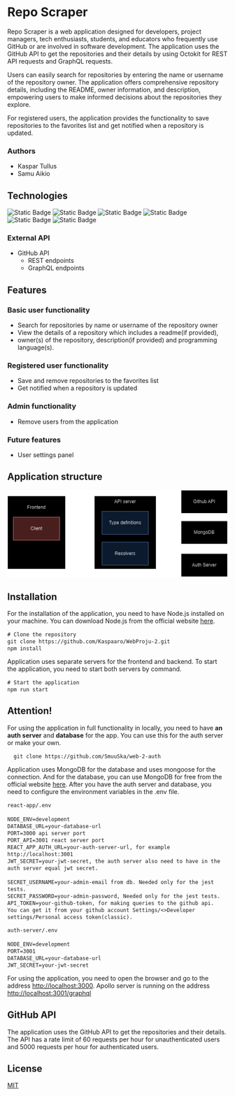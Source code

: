 # Repo Scraper

Repo Scraper is a web application designed for developers, project managers, tech enthusiasts, students, and educators who frequently use
GitHub or are involved in software development. The application uses the GitHub API to get the repositories and their details by using Octokit for
REST API requests and GraphQL requests. 

Users can easily search for repositories by entering the name or username of the repository owner.
The application offers comprehensive repository details, including the README, owner information,
and description, empowering users to make informed decisions about the repositories they explore.

For registered users, the application provides the functionality to save 
repositories to the favorites list and get notified when a repository is updated.

### Authors
- Kaspar Tullus
- Samu Aikio

## Technologies
![Static Badge](https://img.shields.io/badge/v18.2-blue?logo=React&label=React&labelColor=black)
![Static Badge](https://img.shields.io/badge/Node-v20.11.0-darkgreen?style=flat&logo=node.js&labelColor=%23000000)
![Static Badge](https://img.shields.io/badge/Express.js-v4.18.3-darkred?style=flat&logo=express&labelColor=%23000000)
![Static Badge](https://img.shields.io/badge/Graphql.js-v16.8.1-purple?style=flat&logo=graphql&logoColor=purple&labelColor=%23000000)
![Static Badge](https://img.shields.io/badge/Mongoose-v8.1.2-darkred?style=flat&logo=mongoose&logoColor=purple&labelColor=%23000000)
![Static Badge](https://img.shields.io/badge/v2.10.1-blue?logo=Bootstrap&label=React%20Bootstrap&labelColor=black)



### External API
- GitHub API
    - REST endpoints
    - GraphQL endpoints

## Features
### Basic user functionality
- Search for repositories by name or username of the repository owner
- View the details of a repository which includes a readme(if provided),
- owner(s) of the repository, description(if provided) and programming language(s).
### Registered user functionality
- Save and remove repositories to the favorites list
- Get notified when a repository is updated
### Admin functionality
- Remove users from the application

### Future features
- User settings panel

## Application structure
![](documentation/structure.png)

## Installation

For the installation of the application, you need to have Node.js installed on your machine.
You can download Node.js from the official website [here](https://nodejs.org/en/).
```shell
# Clone the repository
git clone https://github.com/Kaspaaro/WebProju-2.git
npm install
```
Application uses separate servers for the frontend and backend.
To start the application, you need to start both servers by command.
```shell
# Start the application
npm run start
```
## Attention!

For using the application in full functionality in locally, you need to have **an auth server** and **database** for the app.
You can use this for the auth server or make your own.
```shell
  git clone https://github.com/SmuuSka/web-2-auth
```
Application uses MongoDB for the database and uses mongoose for the connection.
And for the database, you can use MongoDB for free from the official website [here](https://www.mongodb.com/).
After you have the auth server and database, you need to configure the environment variables in the .env file.
```text
react-app/.env

NODE_ENV=development
DATABASE_URL=your-database-url
PORT=3000 api server port
PORT_API=3001 react server port
REACT_APP_AUTH_URL=your-auth-server-url, for example http://localhost:3001
JWT_SECRET=your-jwt-secret, the auth server also need to have in the auth server equal jwt secret.

SECRET_USERNAME=your-admin-email from db. Needed only for the jest tests.
SECRET_PASSWORD=your-admin-password, Needed only for the jest tests.
API_TOKEN=your-github-token, for making queries to the github api. 
You can get it from your github account Settings/<>Developer settings/Personal access token(classic).

```
```text
auth-server/.env

NODE_ENV=development
PORT=3001
DATABASE_URL=your-database-url
JWT_SECRET=your-jwt-secret
```
For using the application, you need to open the browser and go to the address [http://localhost:3000](http://localhost:3000).
Apollo server is running on the address [http://localhost:3001/graphql](http://localhost:3001/graphql)



## GitHub API
The application uses the GitHub API to get the repositories and their details.
The API has a rate limit of 60 requests per hour for unauthenticated users and
5000 requests per hour for authenticated users.


## License
[MIT](https://choosealicense.com/licenses/mit/)
